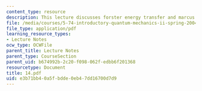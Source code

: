 ```yaml
---
content_type: resource
description: This lecture discusses forster energy transfer and marcus theory.
file: /media/courses/5-74-introductory-quantum-mechanics-ii-spring-2004/e3b71bb40a5fbdde0eb47dd16700d7d9_14.pdf
file_type: application/pdf
learning_resource_types:
- Lecture Notes
ocw_type: OCWFile
parent_title: Lecture Notes
parent_type: CourseSection
parent_uid: b674992b-2c20-f098-062f-edbb6f201368
resourcetype: Document
title: 14.pdf
uid: e3b71bb4-0a5f-bdde-0eb4-7dd16700d7d9
---
```

